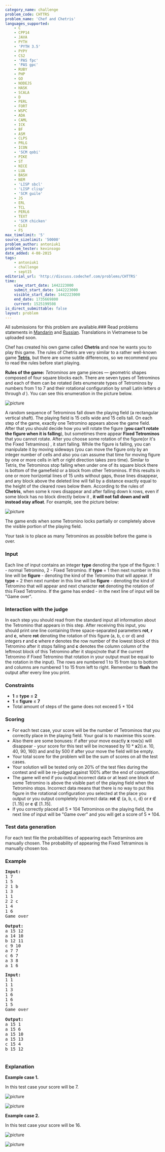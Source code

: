 ```yaml
---
category_name: challenge
problem_code: CHTTRS
problem_name: 'Chef and Chetris'
languages_supported:
    - C
    - CPP14
    - JAVA
    - PYTH
    - 'PYTH 3.5'
    - PYPY
    - CS2
    - 'PAS fpc'
    - 'PAS gpc'
    - RUBY
    - PHP
    - GO
    - NODEJS
    - HASK
    - SCALA
    - D
    - PERL
    - FORT
    - WSPC
    - ADA
    - CAML
    - ICK
    - BF
    - ASM
    - CLPS
    - PRLG
    - ICON
    - 'SCM qobi'
    - PIKE
    - ST
    - NICE
    - LUA
    - BASH
    - NEM
    - 'LISP sbcl'
    - 'LISP clisp'
    - 'SCM guile'
    - JS
    - ERL
    - TCL
    - PERL6
    - TEXT
    - 'SCM chicken'
    - CLOJ
    - FS
max_timelimit: '5'
source_sizelimit: '50000'
problem_author: antoniuk1
problem_tester: kevinsogo
date_added: 4-08-2015
tags:
    - antoniuk1
    - challenge
    - sept15
editorial_url: 'http://discuss.codechef.com/problems/CHTTRS'
time:
    view_start_date: 1442223000
    submit_start_date: 1442223000
    visible_start_date: 1442223000
    end_date: 1735669800
    current: 1525199508
is_direct_submittable: false
layout: problem
---
```

All submissions for this problem are available.###  Read problems statements in [Mandarin](http://www.codechef.com/download/translated/SEPT15/mandarin/CHTTRS.pdf) and [Russian](http://www.codechef.com/download/translated/SEPT15/russian/CHTTRS.pdf). Translations in Vietnamese to be uploaded soon.

Chef has created his own game called **Chetris** and now he wants you to play this game. The rules of Chetris are very similar to a rather well-known game [**Tetris**](https://en.wikipedia.org/wiki/Tetris), but there are some subtle differences, so we recommend you to read the rules before start playing.

**Rules of the game:** *Tetrominos* are game pieces — geometric shapes composed of four square blocks each. There are seven types of Tetrominos and each of them can be rotated (lets enumerate types of Tetrominos by numbers from 1 to 7 and their rotational configuration by small Latin letters *a* through *d* ). You can see this enumeration in the picture below.

![picture](https://s3.amazonaws.com/codechef_shared/download/SEPT15/CHTTRS1.jpg)

A random sequence of Tetrominos fall down the playing field (a rectangular vertical shaft). The playing field is 15 cells wide and 15 cells tall. On each step of the game, exactly one Tetromino appears above the game field. After that you should decide how you will rotate the figure (**you can't rotate the figure when it is falling**), but sometimes there appear  **Fixed Tetrominos** that you cannot rotate. After you choose some rotation of the figure(or it's the Fixed Tetraminos) , it start falling. While the figure is falling, you can manipulate it by moving sideways (you can move the figure only by an integer number of cells and also you can assume that time for moving figure by one or more cells in left or right direction takes zero time). Similar to Tetris, the Tetrominos stop falling when under one of its square block there is bottom of the gamefield or a block from other Tetrominos. If this results in one or more horizontal lines of 15 units without gaps, those lines disappear, and any block above the deleted line will fall by a distance exactly equal to the height of the cleared rows below them. According to the rules of **Chetris**, when some k rows disappear and after falling down k rows, even if some block has no block directly below it , **it will not fall down and will instead stay afloat**. For example, see the picture below:

![picture](https://s3.amazonaws.com/codechef_shared/download/SEPT15/CHTTRS2.jpg)

The game ends when some Tetromino locks partially or completely above the visible portion of the playing field.

Your task is to place as many Tetrominos as possible before the game is over.

### Input

Each line of input contains an integer **type** denoting the type of the figure: 1 - normal Tetromino, 2 - Fixed Tetromino. If **type** = 1 then next number in this line will be **figure** - denoting the kind of the Tetromino that will appear. If **type** = 2 then next number in this line will be **figure** - denoting the kind of Tetromino that will appear and next character **rot** denoting the rotation of this Fixed Tetromino. If the game has ended - in the next line of input will be "Game over".

### Interaction with the judge

In each step you should read from the standard input all information about the Tetromino that appears in this step. After receiving this input, you should print one line containing three space-separated parameters **rot**, **r** and **c**, where **rot** denoting the rotation of this figure (a, b, c or d) and integers **r** and **c** where **r** denotes the row number of the lowest block of this Tetromino after it stops falling and **c** denotes the column column of the leftmost block of this Tetromino after it stops(note that if the current Tetromino if Fixed Tetromino that rotation in your output must be equal to the rotation in the input). The rows are numbered 1 to 15 from top to bottom and columns are numbered 1 to 15 from left to right. Remember to **flush** the output after every line you print.

### Constraints

- **1** ≤ **type** ≤ **2**
- **1** ≤ **figure** ≤ **7**
- Total amount of steps of the game does not exceed 5 \* 104

### Scoring

- For each test case, your score will be the number of Tetrominos that you correctly place in the playing field. Your goal is to maximise this score.
- Also there are some bonuses: if after your move exactly **x** row(s) will disappear - your score for this test will be increased by 10 \* **x**2(i.e. 10, 40, 90, 160) and and by 500 if after your move the field will be empty.
- Your total score for the problem will be the sum of scores on all the test cases.
- Your solution will be tested only on 20% of the test files during the contest and will be re-judged against 100% after the end of competition.
- The game will end if you output incorrect data or at least one block of some Tetromino is above the visible part of the playing field when the Tetromino stops. Incorrect data means that there is no way to put this figure in the rotational configuration you selected at the place you output or you output completely incorrect data: **rot** ∉ {a, b, c, d} or **r** ∉ \[1..15\] or **c** ∉ \[1..15\].
- If you correctly placed all 5 \* 104 Tetrominos on the playing field, the next line of input will be "Game over" and you will get a score of 5 \* 104.
### Test data generation

For each test file the probabilities of appearing each Tetraminos are manually chosen. The probability of appearing the Fixed Tetraminos is manually chosen too.

### Example


<pre><b>Input:</b>
1 7
1 5
2 1 b
1 3
1 1
2 2 c
1 4
1 6 
Game over

<b>Output:</b>
a 15 12
a 14 10
b 12 11
c 9 10
a 7 7
c 6 7
a 3 8
a 1 6
</pre>
<pre><b>Input:</b>
1 1
1 1
1 3
1 6
1 6
1 5
Game over

<b>Output:</b>
a 15 1
a 15 6
a 15 10
a 15 13
c 15 4
b 15 12

</pre>
### Explanation

**Example case 1.**

In this test case your score will be 7.

![picture](https://s3.amazonaws.com/codechef_shared/download/SEPT15/CHTTRS3.jpg)

![picture](https://s3.amazonaws.com/codechef_shared/download/SEPT15/CHTTRS4.jpg)

**Example case 2.**

In this test case your score will be 16.

![picture](https://s3.amazonaws.com/codechef_shared/download/SEPT15/CHTTRS5.jpg)

![picture](https://s3.amazonaws.com/codechef_shared/download/SEPT15/CHTTRS6.jpg)
